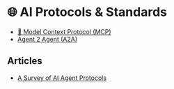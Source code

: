 # 🌐 AI Protocols & Standards

- [🤖 Model Context Protocol (MCP)](./MCP.md)
- [Agent 2 Agent (A2A)](./A2A.md)

## Articles

- [A Survey of AI Agent Protocols](./files/a-survey-of-ai-agent-protocols.pdf)